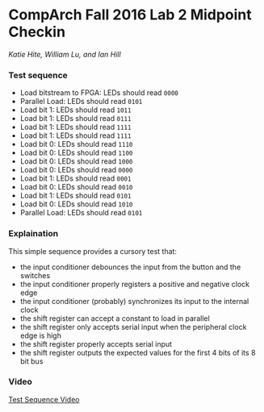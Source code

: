 # CompArch Fall 2016 Lab 2 Midpoint Checkin
*Katie Hite, William Lu, and Ian Hill*

### Test sequence
- Load bitstream to FPGA: LEDs should read `0000`
- Parallel Load: LEDs should read `0101`
- Load bit 1: LEDs should read `1011`
- Load bit 1: LEDs should read `0111`
- Load bit 1: LEDs should read `1111`
- Load bit 1: LEDs should read `1111`
- Load bit 0: LEDs should read `1110`
- Load bit 0: LEDs should read `1100`
- Load bit 0: LEDs should read `1000`
- Load bit 0: LEDs should read `0000`
- Load bit 1: LEDs should read `0001`
- Load bit 0: LEDs should read `0010`
- Load bit 1: LEDs should read `0101`
- Load bit 0: LEDs should read `1010`
- Parallel Load: LEDs should read `0101`

### Explaination
This simple sequence provides a cursory test that:
- the input conditioner debounces the input from the button and the switches
- the input conditioner properly registers a positive and negative clock edge
-  the input conditioner (probably) synchronizes its input to the internal clock
-  the shift register can accept a constant to load in parallel
-  the shift register only accepts serial input when the peripheral clock edge is high
-  the shift register properly accepts serial input
-  the shift register outputs the expected values for the first 4 bits of its 8 bit bus

### Video
[Test Sequence Video](https://youtu.be/JxTmxKwu8cY)